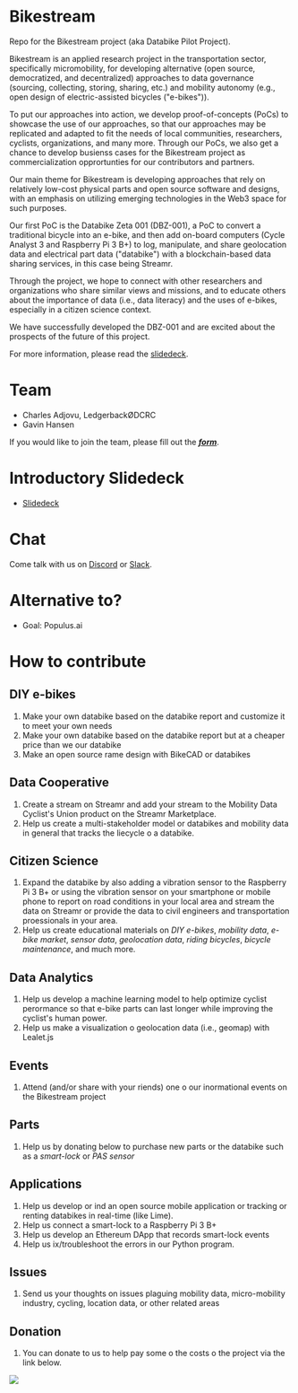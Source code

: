 # Bikestream
Repo for the Bikestream project (aka Databike Pilot Project).

Bikestream is an applied research project in the transportation sector, specifically micromobility, for developing alternative (open source, democratized, and decentralized) approaches to data governance (sourcing, collecting, storing, sharing, etc.) and mobility autonomy (e.g., open design of electric-assisted bicycles ("e-bikes")).

To put our approaches into action, we develop proof-of-concepts (PoCs) to showcase the use of our approaches, so that our approaches may be replicated and adapted to fit the needs of local communities, researchers, cyclists, organizations, and many more. Through our PoCs, we also get a chance to develop busienss cases for the Bikestream project as commercialization opprortunties for our contributors and partners. 

Our main theme for Bikestream is developing approaches that rely on relatively low-cost physical parts and open source software and designs, with an emphasis on utilizing emerging technologies in the Web3 space for such purposes. 

Our first PoC is the Databike Zeta 001 (DBZ-001), a PoC to convert a traditional bicycle into an e-bike, and then add on-board computers (Cycle Analyst 3 and Raspberry Pi 3 B+) to log, manipulate, and share geolocation data and electrical part data ("databike") with a blockchain-based data sharing services, in this case being Streamr. 

Through the project, we hope to connect with other researchers and organizations who share similar views and missions, and to educate others about the importance of data (i.e., data literacy) and the uses of e-bikes, especially in a citizen science context. 

We have successfully developed the DBZ-001 and are excited about the prospects of the future of this project. 

For more information, please read the [slidedeck](https://docs.google.com/presentation/d/1rRAxiwdAZD8dzrfPTdBN7PWBHJ3g2lZ1ic6fQXoWC-A/edit?usp=sharing).

# Team

- Charles Adjovu, LedgerbackØDCRC 
- Gavin Hansen

If you would like to join the team, please fill out the [***form***](https://forms.gle/mGYNiSnUbQTJrRgW9).

# Introductory Slidedeck

- [Slidedeck](https://docs.google.com/presentation/d/1rRAxiwdAZD8dzrfPTdBN7PWBHJ3g2lZ1ic6fQXoWC-A/edit?usp=sharing)

# Chat

Come talk with us on [Discord](https://discord.gg/YuMSjWP) or [Slack](https://join.slack.com/t/ledgerback/shared_invite/zt-6kef18dv-gqFTrvM9xvINkO~v5ltgYw).

# Alternative to?

- Goal: Populus.ai 

# How to contribute
## DIY e-bikes

1. Make your own databike based on the databike report and customize it to meet your own needs
2. Make your own databike based on the databike report but at a cheaper price than we our databike
3. Make an open source rame design with BikeCAD or databikes

## Data Cooperative

1. Create a stream on Streamr and add your stream to the Mobility Data Cyclist's Union product on the Streamr Marketplace. 
2. Help us create a multi-stakeholder model or databikes and mobility data in general that tracks the liecycle o a databike.

## Citizen Science

1. Expand the databike by also adding a vibration sensor to the Raspberry Pi 3 B+ or using the vibration sensor on your smartphone or mobile phone to report on road conditions in your local area and stream the data on Streamr or provide the data to civil engineers and transportation proessionals in your area. 
2. Help us create educational materials on _DIY e-bikes_, _mobility data_, _e-bike market_, _sensor data_, _geolocation data_, _riding bicycles_, _bicycle maintenance_, and much more. 

## Data Analytics

1. Help us develop a machine learning model to help optimize cyclist perormance so that e-bike parts can last longer while improving the cyclist's human power. 
2. Help us make a visualization o geolocation data (i.e., geomap) with Lealet.js

## Events

1. Attend (and/or share with your riends) one o our inormational events on the Bikestream project

## Parts

1. Help us by donating below to purchase new parts or the databike such as a _smart-lock_ or _PAS sensor_

## Applications

1. Help us develop or ind an open source mobile application or tracking or renting databikes in real-time (like Lime).
2. Help us connect a smart-lock to a Raspberry Pi 3 B+
3. Help us develop an Ethereum DApp that records smart-lock events  
4. Help us ix/troubleshoot the errors in our Python program. 

## Issues
1. Send us your thoughts on issues plaguing mobility data, micro-mobility industry, cycling, location data, or other related areas

## Donation

1. You can donate to us to help pay some o the costs o the project via the link below. 

<a target="_blank" href="https://donorbox.org/ledgerback-digital-commons-research-cooperative-community-funding-initiative?default_interval=o"><img src="https://d1iczxrky3cnb2.cloudfront.net/button-medium-blue.png" /></a>


